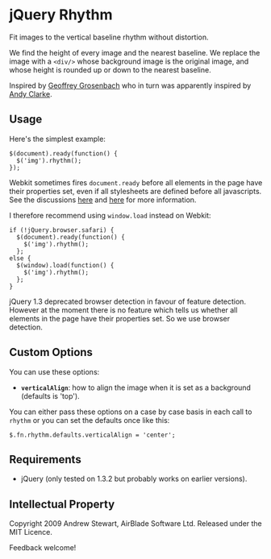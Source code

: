 # jQuery Rhythm

Fit images to the vertical baseline rhythm without distortion.

We find the height of every image and the nearest baseline.
We replace the image with a `<div/>` whose background image is
the original image, and whose height is rounded up or down to
the nearest baseline.

Inspired by [Geoffrey Grosenbach][1] who in turn was apparently inspired
by [Andy Clarke][2].


## Usage

Here's the simplest example:

    $(document).ready(function() {
      $('img').rhythm();
    });

Webkit sometimes fires `document.ready` before all elements in the page have
their properties set, even if all stylesheets are defined before all javascripts.
See the discussions [here][3] and [here][4] for more information.

I therefore recommend using `window.load` instead on Webkit:

    if (!jQuery.browser.safari) {
      $(document).ready(function() {
        $('img').rhythm();
      };
    else {
      $(window).load(function() {
        $('img').rhythm();
      };
    }

jQuery 1.3 deprecated browser detection in favour of feature detection.  However
at the moment there is no feature which tells us whether all elements in the page
have their properties set.  So we use browser detection.


## Custom Options

You can use these options:

* **`verticalAlign`**: how to align the image when it is set as a background (defaults is 'top').

You can either pass these options on a case by case basis in each call to `rhythm`
or you can set the defaults once like this:

    $.fn.rhythm.defaults.verticalAlign = 'center';


## Requirements

* jQuery (only tested on 1.3.2 but probably works on earlier versions).


## Intellectual Property

Copyright 2009 Andrew Stewart, AirBlade Software Ltd.
Released under the MIT Licence.

Feedback welcome!

  [1]: http://nubyonrails.com/articles/get-rhythm-in-your-baseline
  [2]: http://www.transcendingcss.com/
  [3]: http://groups.google.com/group/jquery-en/browse_thread/thread/978ef0b2877dac77
  [4]: http://groups.google.com/group/jquery-dev/browse_thread/thread/77be7025a17eed3b
